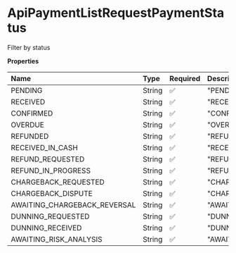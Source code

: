 # ApiPaymentListRequestPaymentStatus

Filter by status

**Properties**

| Name                         | Type   | Required | Description                    |
| :--------------------------- | :----- | :------- | :----------------------------- |
| PENDING                      | String | ✅       | "PENDING"                      |
| RECEIVED                     | String | ✅       | "RECEIVED"                     |
| CONFIRMED                    | String | ✅       | "CONFIRMED"                    |
| OVERDUE                      | String | ✅       | "OVERDUE"                      |
| REFUNDED                     | String | ✅       | "REFUNDED"                     |
| RECEIVED_IN_CASH             | String | ✅       | "RECEIVED_IN_CASH"             |
| REFUND_REQUESTED             | String | ✅       | "REFUND_REQUESTED"             |
| REFUND_IN_PROGRESS           | String | ✅       | "REFUND_IN_PROGRESS"           |
| CHARGEBACK_REQUESTED         | String | ✅       | "CHARGEBACK_REQUESTED"         |
| CHARGEBACK_DISPUTE           | String | ✅       | "CHARGEBACK_DISPUTE"           |
| AWAITING_CHARGEBACK_REVERSAL | String | ✅       | "AWAITING_CHARGEBACK_REVERSAL" |
| DUNNING_REQUESTED            | String | ✅       | "DUNNING_REQUESTED"            |
| DUNNING_RECEIVED             | String | ✅       | "DUNNING_RECEIVED"             |
| AWAITING_RISK_ANALYSIS       | String | ✅       | "AWAITING_RISK_ANALYSIS"       |

<!-- This file was generated by liblab | https://liblab.com/ -->
